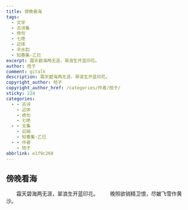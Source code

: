 ```yaml
---
title: 傍晚看海
tags:
  - 文学
  - 古诗集
  - 绝句
  - 七绝
  - 近体
  - 平水韵
  - 知春集·乙巳
excerpt: 霜天碧海两无涯，翠浪生开蓝印花。
author: 桔子
comment: gitalk
description: 霜天碧海两无涯，翠浪生开蓝印花。
copyright_author: 桔子
copyright_author_href: /categories/作者/桔子/
sticky: 224
categories:
  - - 古诗
    - 近体
    - 绝句
    - 七绝
  - - 文集
    - 云辑
    - 知春集·乙巳
  - - 作者
    - 桔子
abbrlink: e1f9c260
---
```

## 傍晚看海
&emsp;&emsp;霜天碧海两无涯，翠浪生开蓝印花。
&emsp;&emsp;晚照欲销精卫恨，尽皴飞雪作黄沙。
